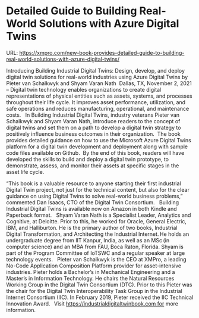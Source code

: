 # Detailed Guide to Building Real-World Solutions with Azure Digital Twins

URL: https://xmpro.com/new-book-provides-detailed-guide-to-building-real-world-solutions-with-azure-digital-twins/

Introducing Building Industrial Digital Twins: Design, develop, and deploy digital twin solutions for real-world industries using Azure Digital Twins by Pieter van Schalkwyk and Shyam Varan Nath 
Dallas, TX, November 2, 2021 – Digital twin technology enables organizations to create digital representations of physical entities such as assets, systems, and processes throughout their life cycle. It improves asset performance, utilization, and safe operations and reduces manufacturing, operational, and maintenance costs. 
 In Building Industrial Digital Twins, industry veterans Pieter van Schalkwyk and Shyam Varan Nath, introduce readers to the concept of digital twins and set them on a path to develop a digital twin strategy to positively influence business outcomes in their organization. 
The book provides detailed guidance on how to use the Microsoft Azure Digital Twins platform for a digital twin development and deployment along with sample code files available on Github.  By the end of this book, readers will have developed the skills to build and deploy a digital twin prototype, to demonstrate, assess, and monitor their assets at specific stages in the asset life cycle. 
  
“This book is a valuable resource to anyone starting their first industrial Digital Twin project, not just for the technical content, but also for the clear guidance on using Digital Twins to solve real-world business problems,” commented Dan Isaacs, CTO of the Digital Twin Consortium.  
Building Industrial Digital Twins is available now on Amazon in both Kindle and Paperback format.  
Shyam Varan Nath is a Specialist Leader, Analytics and Cognitive, at Deloitte. Prior to this, he worked for Oracle, General Electric, IBM, and Halliburton. He is the primary author of two books, Industrial Digital Transformation, and Architecting the Industrial Internet. He holds an undergraduate degree from IIT Kanpur, India, as well as an MSc (in computer science) and an MBA from FAU, Boca Raton, Florida. Shyam is part of the Program Committee of IoTSWC and a regular speaker at large technology events. 
 Pieter van Schalkwyk is the CEO at XMPro, a leading No-Code Application Composition Platform provider for asset-intensive industries. Pieter holds a Bachelor’s in Mechanical Engineering and a Master’s in Information Technology. He chairs the Natural Resources Working Group in the Digital Twin Consortium (DTC). Prior to this Pieter was the chair for the Digital Twin Interoperability Task Group in the Industrial Internet Consortium (IIC). In February 2019, Pieter received the IIC Technical Innovation Award.  
Visit https://industrialdigitaltwinbook.com for more information. 
 
 